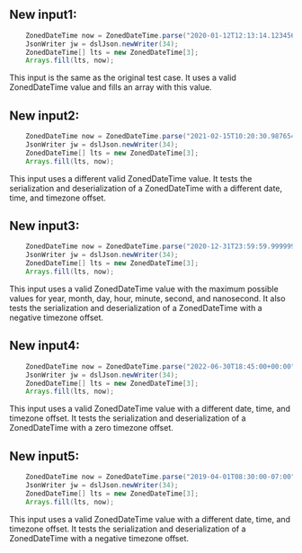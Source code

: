 ## New input1:
```java
    ZonedDateTime now = ZonedDateTime.parse("2020-01-12T12:13:14.123456789-03:30");
    JsonWriter jw = dslJson.newWriter(34);
    ZonedDateTime[] lts = new ZonedDateTime[3];
    Arrays.fill(lts, now);
```
This input is the same as the original test case. It uses a valid ZonedDateTime value and fills an array with this value.

## New input2:
```java
    ZonedDateTime now = ZonedDateTime.parse("2021-02-15T10:20:30.987654321+05:00");
    JsonWriter jw = dslJson.newWriter(34);
    ZonedDateTime[] lts = new ZonedDateTime[3];
    Arrays.fill(lts, now);
```
This input uses a different valid ZonedDateTime value. It tests the serialization and deserialization of a ZonedDateTime with a different date, time, and timezone offset.

## New input3:
```java
    ZonedDateTime now = ZonedDateTime.parse("2020-12-31T23:59:59.999999999-12:00");
    JsonWriter jw = dslJson.newWriter(34);
    ZonedDateTime[] lts = new ZonedDateTime[3];
    Arrays.fill(lts, now);
```
This input uses a valid ZonedDateTime value with the maximum possible values for year, month, day, hour, minute, second, and nanosecond. It also tests the serialization and deserialization of a ZonedDateTime with a negative timezone offset.

## New input4:
```java
    ZonedDateTime now = ZonedDateTime.parse("2022-06-30T18:45:00+00:00");
    JsonWriter jw = dslJson.newWriter(34);
    ZonedDateTime[] lts = new ZonedDateTime[3];
    Arrays.fill(lts, now);
```
This input uses a valid ZonedDateTime value with a different date, time, and timezone offset. It tests the serialization and deserialization of a ZonedDateTime with a zero timezone offset.

## New input5:
```java
    ZonedDateTime now = ZonedDateTime.parse("2019-04-01T08:30:00-07:00");
    JsonWriter jw = dslJson.newWriter(34);
    ZonedDateTime[] lts = new ZonedDateTime[3];
    Arrays.fill(lts, now);
```
This input uses a valid ZonedDateTime value with a different date, time, and timezone offset. It tests the serialization and deserialization of a ZonedDateTime with a negative timezone offset.